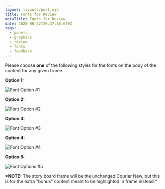 ```yaml
---
layout: layouts/post.njk
title: Fonts for Review
metaTitle: Fonts for Review
date: 2020-06-22T20:37:16.679Z
tags:
  - panels
  - graphics
  - review
  - fonts
  - feedback
---
```

Please choose **one** of the following styles for the fonts on the body of the content for any given frame.

**Option 1:**

![Font Option #1](/images/washorsanitize_f2.png "Font Option #1")

**Option 2:**

![Font Option #2](/images/washorsanitize_alt.png "Font Option #2")

**Option 3:**

![Font Option #3](/images/washorsanitize_f3.png "Font Option #3")

**Option 4:**

![Font Option #4](/images/washorsanitize_f4.png "Font Option #4")

**Option 5:**

![Font Options #5](/images/washorsanitize_f5.png "Font Options #5")



**\*NOTE:** The story board frame will be the unchanged Courier New, but this is for the extra "bonus" content meant to be highlighted in frame instead.*